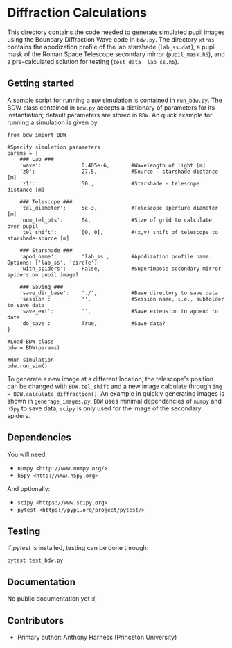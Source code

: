 # Diffraction Calculations

This directory contains the code needed to generate simulated pupil images using
the Boundary Diffraction Wave code in `bdw.py`. The directory `xtras` contains the apodization profile of the lab starshade (`lab_ss.dat`), a pupil mask of the Roman Space Telescope secondary mirror (`pupil_mask.h5`), and a pre-calculated solution for testing (`test_data__lab_ss.h5`).

Getting started
---------------------
A sample script for running a `BDW` simulation is contained in `run_bdw.py`. The BDW
class contained in `bdw.py` accepts a dictionary of parameters for its instantiation;
default parameters are stored in `BDW`. An quick example for running a simulation is given by:

    from bdw import BDW

    #Specify simulation parameters
    params = {
        ### Lab ###
        'wave':             0.405e-6,       #Wavelength of light [m]
        'z0':               27.5,           #Source - starshade distance [m]
        'z1':               50.,            #Starshade - telescope distance [m]

        ### Telescope ###
        'tel_diameter':     5e-3,           #Telescope aperture diameter [m]
        'num_tel_pts':      64,             #Size of grid to calculate over pupil
        'tel_shift':        [0, 0],         #(x,y) shift of telescope to starshade-source [m]

        ### Starshade ###
        'apod_name':        'lab_ss',       #Apodization profile name. Options: ['lab_ss', 'circle']
        'with_spiders':     False,          #Superimpose secondary mirror spiders on pupil image?

        ### Saving ###
        'save_dir_base':    './',           #Base directory to save data
        'session':          '',             #Session name, i.e., subfolder to save data
        'save_ext':         '',             #Save extension to append to data
        'do_save':          True,           #Save data?
    }

    #Load BDW class
    bdw = BDW(params)

    #Run simulation
    bdw.run_sim()

To generate a new image at a different location, the telescope's position can be changed with `BDW.tel_shift` and a new image calculate through `img = BDW.calculate_diffraction()`. An example in quickly generating images is shown in `generage_images.py`. `BDW` uses minimal dependencies of `numpy` and `h5py` to save data; `scipy` is only used for the image of the secondary spiders.

Dependencies
--------------------
You will need:

- `numpy <http://www.numpy.org/>`
- `h5py <http://www.h5py.org>`

And optionally:
- `scipy <https://www.scipy.org>`
- `pytest <https://pypi.org/project/pytest/>`

Testing
---------------------
If _pytest_ is installed, testing can be done through:

    pytest test_bdw.py

Documentation
--------------
No public documentation yet :(

Contributors
------------
 - Primary author: Anthony Harness (Princeton University)
